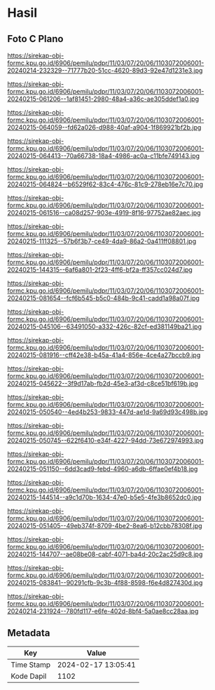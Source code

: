 # Hasil

## Foto C Plano

https://sirekap-obj-formc.kpu.go.id/6906/pemilu/pdpr/11/03/07/20/06/1103072006001-20240214-232329--71777b20-51cc-4620-89d3-92e47d1231e3.jpg

https://sirekap-obj-formc.kpu.go.id/6906/pemilu/pdpr/11/03/07/20/06/1103072006001-20240215-061206--1af81451-2980-48a4-a36c-ae305ddef1a0.jpg

https://sirekap-obj-formc.kpu.go.id/6906/pemilu/pdpr/11/03/07/20/06/1103072006001-20240215-064059--fd62a026-d988-40af-a904-1f869921bf2b.jpg

https://sirekap-obj-formc.kpu.go.id/6906/pemilu/pdpr/11/03/07/20/06/1103072006001-20240215-064413--70a66738-18a4-4986-ac0a-c11bfe749143.jpg

https://sirekap-obj-formc.kpu.go.id/6906/pemilu/pdpr/11/03/07/20/06/1103072006001-20240215-064824--b6529f62-83c4-476c-81c9-278eb16e7c70.jpg

https://sirekap-obj-formc.kpu.go.id/6906/pemilu/pdpr/11/03/07/20/06/1103072006001-20240215-061516--ca08d257-903e-4919-8f16-97752ae82aec.jpg

https://sirekap-obj-formc.kpu.go.id/6906/pemilu/pdpr/11/03/07/20/06/1103072006001-20240215-111325--57b6f3b7-ce49-4da9-86a2-0a411ff08801.jpg

https://sirekap-obj-formc.kpu.go.id/6906/pemilu/pdpr/11/03/07/20/06/1103072006001-20240215-144315--6af6a801-2f23-4ff6-bf2a-ff357cc024d7.jpg

https://sirekap-obj-formc.kpu.go.id/6906/pemilu/pdpr/11/03/07/20/06/1103072006001-20240215-081654--fcf6b545-b5c0-484b-9c41-cadd1a98a07f.jpg

https://sirekap-obj-formc.kpu.go.id/6906/pemilu/pdpr/11/03/07/20/06/1103072006001-20240215-045106--63491050-a332-426c-82cf-ed381149ba21.jpg

https://sirekap-obj-formc.kpu.go.id/6906/pemilu/pdpr/11/03/07/20/06/1103072006001-20240215-081916--cff42e38-b45a-41a4-856e-4ce4a27bccb9.jpg

https://sirekap-obj-formc.kpu.go.id/6906/pemilu/pdpr/11/03/07/20/06/1103072006001-20240215-045622--3f9d17ab-fb2d-45e3-af3d-c8ce51bf619b.jpg

https://sirekap-obj-formc.kpu.go.id/6906/pemilu/pdpr/11/03/07/20/06/1103072006001-20240215-050540--4ed4b253-9833-447d-ae1d-9a69d93c498b.jpg

https://sirekap-obj-formc.kpu.go.id/6906/pemilu/pdpr/11/03/07/20/06/1103072006001-20240215-050745--622f6410-e34f-4227-94dd-73e672974993.jpg

https://sirekap-obj-formc.kpu.go.id/6906/pemilu/pdpr/11/03/07/20/06/1103072006001-20240215-051150--6dd3cad9-febd-4960-a6db-6ffae0ef4b18.jpg

https://sirekap-obj-formc.kpu.go.id/6906/pemilu/pdpr/11/03/07/20/06/1103072006001-20240215-144514--a9c1d70b-1634-47e0-b5e5-4fe3b8652dc0.jpg

https://sirekap-obj-formc.kpu.go.id/6906/pemilu/pdpr/11/03/07/20/06/1103072006001-20240215-051405--49eb374f-8709-4be2-8ea6-b12cbb78308f.jpg

https://sirekap-obj-formc.kpu.go.id/6906/pemilu/pdpr/11/03/07/20/06/1103072006001-20240215-144707--ae08be08-cabf-4071-ba4d-20c2ac25d9c8.jpg

https://sirekap-obj-formc.kpu.go.id/6906/pemilu/pdpr/11/03/07/20/06/1103072006001-20240215-083841--90291cfb-9c3b-4f88-8598-f6e4d827430d.jpg

https://sirekap-obj-formc.kpu.go.id/6906/pemilu/pdpr/11/03/07/20/06/1103072006001-20240214-231924--780fd117-e6fe-402d-8bf4-5a0ae8cc28aa.jpg


## Metadata

| Key        | Value               |
| ---------- | ------------------- |
| Time Stamp | 2024-02-17 13:05:41 |
| Kode Dapil | 1102                |



